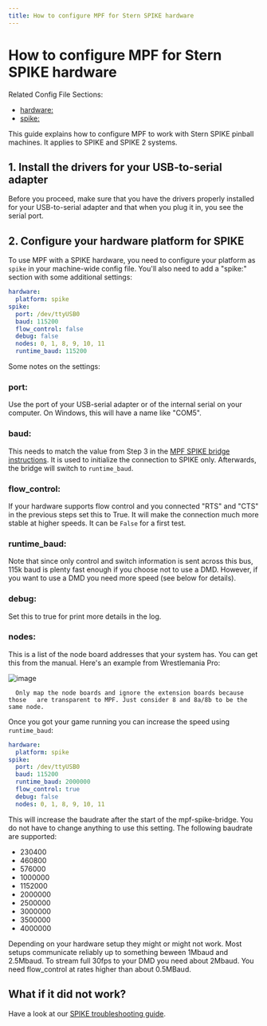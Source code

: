 ```yaml
---
title: How to configure MPF for Stern SPIKE hardware
---
```


# How to configure MPF for Stern SPIKE hardware


Related Config File Sections:

* [hardware:](../../config/hardware.md)
* [spike:](../../config/spike.md)

This guide explains how to configure MPF to work with Stern SPIKE
pinball machines. It applies to SPIKE and SPIKE 2 systems.

## 1. Install the drivers for your USB-to-serial adapter

Before you proceed, make sure that you have the drivers properly
installed for your USB-to-serial adapter and that when you plug it in,
you see the serial port.

## 2. Configure your hardware platform for SPIKE

To use MPF with a SPIKE hardware, you need to configure your platform as
`spike` in your machine-wide config file. You'll also need to add a
"spike:" section with some additional settings:

``` yaml
hardware:
  platform: spike
spike:
  port: /dev/ttyUSB0
  baud: 115200
  flow_control: false
  debug: false
  nodes: 0, 1, 8, 9, 10, 11
  runtime_baud: 115200
```

Some notes on the settings:

### port:

Use the port of your USB-serial adapter or of the internal serial on
your computer. On Windows, this will have a name like "COM5".

### baud:

This needs to match the value from Step 3 in the
[MPF SPIKE bridge instructions](mpf-spike-bridge.md). It is used to initialize the connection to SPIKE only.
Afterwards, the bridge will switch to `runtime_baud`.

### flow_control:

If your hardware supports flow control and you connected "RTS" and
"CTS" in the previous steps set this to True. It will make the
connection much more stable at higher speeds. It can be `False` for
a first test.

### runtime_baud:

Note that since only control and switch information is sent across
this bus, 115k baud is plenty fast enough if you choose not to use a
DMD. However, if you want to use a DMD you need more speed (see
below for details).

### debug:

Set this to true for print more details in the log.

### nodes:

This is a list of the node board addresses that your system has. You
can get this from the manual. Here's an example from Wrestlemania
Pro:

  ![image](../images/spike_node_table.png)

      Only map the node boards and ignore the extension boards because
    those   are transparent to MPF. Just consider 8 and 8a/8b to be the
    same node.

Once you got your game running you can increase the speed using
`runtime_baud`:

``` yaml
hardware:
  platform: spike
spike:
  port: /dev/ttyUSB0
  baud: 115200
  runtime_baud: 2000000
  flow_control: true
  debug: false
  nodes: 0, 1, 8, 9, 10, 11
```

This will increase the baudrate after the start of the mpf-spike-bridge.
You do not have to change anything to use this setting. The following
baudrate are supported:

* 230400
* 460800
* 576000
* 1000000
* 1152000
* 2000000
* 2500000
* 3000000
* 3500000
* 4000000

Depending on your hardware setup they might or might not work. Most
setups communicate reliably up to something beween 1Mbaud and 2.5Mbaud.
To stream full 30fps to your DMD you need about 2Mbaud. You need
flow_control at rates higher than about 0.5MBaud.

## What if it did not work?

Have a look at our
[SPIKE troubleshooting guide](../../troubleshooting/index.md).
